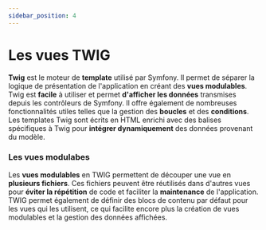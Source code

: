 ```yaml
---
sidebar_position: 4
---
```


# Les vues TWIG

**Twig** est le moteur de **template** utilisé par Symfony. Il permet de séparer la logique de présentation de l'application en créant des **vues modulables**. Twig est **facile** à utiliser et permet **d'afficher les données** transmises depuis les contrôleurs de Symfony. Il offre également de nombreuses fonctionnalités utiles telles que la gestion des **boucles** et des **conditions**. Les templates Twig sont écrits en HTML enrichi avec des balises spécifiques à Twig pour **intégrer dynamiquement** des données provenant du modèle.

### Les vues modulabes

Les **vues modulables** en TWIG permettent de découper une vue en **plusieurs fichiers**. Ces fichiers peuvent être réutilisés dans d'autres vues pour **éviter la répétition** de code et faciliter la **maintenance** de l'application. TWIG permet également de définir des blocs de contenu par défaut pour les vues qui les utilisent, ce qui facilite encore plus la création de vues modulables et la gestion des données affichées.
